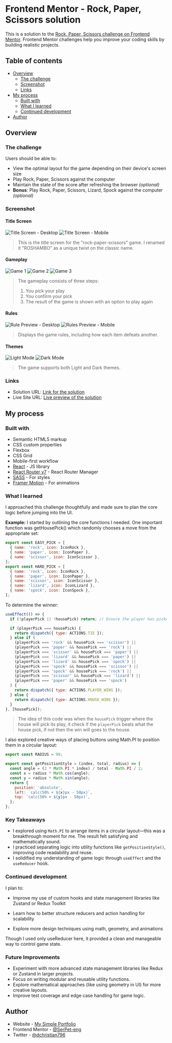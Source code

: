 # Frontend Mentor - Rock, Paper, Scissors solution

This is a solution to the [Rock, Paper, Scissors challenge on Frontend Mentor](https://www.frontendmentor.io/challenges/rock-paper-scissors-game-pTgwgvgH). Frontend Mentor challenges help you improve your coding skills by building realistic projects.

## Table of contents

- [Overview](#overview)
  - [The challenge](#the-challenge)
  - [Screenshot](#screenshot)
  - [Links](#links)
- [My process](#my-process)
  - [Built with](#built-with)
  - [What I learned](#what-i-learned)
  - [Continued development](#continued-development)
- [Author](#author)

## Overview

### The challenge

Users should be able to:

- View the optimal layout for the game depending on their device's screen size
- Play Rock, Paper, Scissors against the computer
- Maintain the state of the score after refreshing the browser _(optional)_
- **Bonus**: Play Rock, Paper, Scissors, Lizard, Spock against the computer _(optional)_

### Screenshot

#### Title Screen

![Title Screen - Desktop](./README_images/project-roshambo-desktop.webp)
![Title Screen - Mobile](./README_images/project-roshambo-mobile.webp)

> This is the title screen for the "rock-paper-scissors" game. I renamed it "ROSHAMBO" as a unique twist on the classic name.

#### Gameplay

![Game 1](./README_images/roshambo-play-1.webp)
![Game 2](./README_images/roshambo-play-2.webp)
![Game 3](./README_images/roshambo-play-3.webp)

> The gameplay consists of three steps:
>
> 1. You pick your play
> 2. You confirm your pick
> 3. The result of the game is shown with an option to play again

#### Rules

![Rule Preview - Desktop](./README_images/roshambo-rule-desktop.webp)
![Rules Preview - Mobile](./README_images/roshambo-rule-mobile.webp)

> Displays the game rules, including how each item defeats another.

#### Themes

![Light Mode](./README_images/roshambo-light-mode.webp)
![Dark Mode](./README_images/roshambo-dark-mode.webp)

> The game supports both Light and Dark themes.

### Links

- Solution URL: [Link for the solution](https://github.com/SerPet-eng/roshambo)
- Live Site URL: [Live preview of the solution](https://glittery-biscotti-2c3be7.netlify.app/)

## My process

### Built with

- Semantic HTML5 markup
- CSS custom properties
- Flexbox
- CSS Grid
- Mobile-first workflow
- [React](https://reactjs.org/) - JS library
- [React Router v7](https://reactrouter.com/) - React Router Manager
- [SASS](https://sass-lang.com/) - For styles
- [Framer Motion](https://motion.dev/) - For animations

### What I learned

I approached this challenge thoughtfully and made sure to plan the core logic before jumping into the UI.

**Example:** I started by outlining the core functions I needed. One important function was getHousePick() which randomly chooses a move from the appropriate set:

```js
export const EASY_PICK = [
  { name: 'rock', icon: IconRock },
  { name: 'paper', icon: IconPaper },
  { name: 'scissor', icon: IconScissor },
];
export const HARD_PICK = [
  { name: 'rock', icon: IconRock },
  { name: 'paper', icon: IconPaper },
  { name: 'scissor', icon: IconScissor },
  { name: 'lizard', icon: IconLizard },
  { name: 'spock', icon: IconSpock },
];
```

To determine the winner:

```jsx
useEffect(() => {
  if (!playerPick || !housePick) return; // Ensure the player has picked something before playing

  if (playerPick === housePick) {
    return dispatch({ type: ACTIONS.TIE });
  } else if (
    (playerPick === 'rock' && housePick === 'scissor') ||
    (playerPick === 'paper' && housePick === 'rock') ||
    (playerPick === 'scissor' && housePick === 'paper') ||
    (playerPick === 'lizard' && housePick === 'paper') ||
    (playerPick === 'lizard' && housePick === 'spock') ||
    (playerPick === 'spock' && housePick === 'scissor') ||
    (playerPick === 'spock' && housePick === 'rock') ||
    (playerPick === 'scissor' && housePick === 'lizard') ||
    (playerPick === 'paper' && housePick === 'spock')
  ) {
    return dispatch({ type: ACTIONS.PLAYER_WINS });
  } else {
    return dispatch({ type: ACTIONS.HOUSE_WINS });
  }
}, [housePick]);
```

> The idea of this code was when the `housePick` trigger where the house will pick its play, it check if the `playerPick` beats what the house pick, if not then the win will goes to the house.

I also explored creative ways of placing buttons using Math.PI to position them in a circular layout:

```js
export const RADIUS = 90;

export const getPositionStyle = (index, total, radius) => {
  const angle = (2 * Math.PI * index) / total - Math.PI / 2;
  const x = radius * Math.cos(angle);
  const y = radius * Math.sin(angle);
  return {
    position: 'absolute',
    left: `calc(50% + ${x}px - 50px)`,
    top: `calc(50% + ${y}px - 50px)`,
  };
};
```

### Key Takeaways

- I explored using `Math.PI` to arrange items in a circular layout—this was a breakthrough moment for me. The result felt satisfying and mathematically sound.
- I practiced separating logic into utility functions like `getPositionStyle()`, improving code readability and reuse.
- I solidified my understanding of game logic through `useEffect` and the `useReducer` hook.

### Continued development

I plan to:

- Improve my use of custom hooks and state management libraries like Zustand or Redux Toolkit

- Learn how to better structure reducers and action handling for scalability

- Explore more design techniques using math, geometry, and animations

Though I used only useReducer here, it provided a clean and manageable way to control game state.

### Future Improvements

- Experiment with more advanced state management libraries like Redux or Zustand in larger projects.
- Focus on writing modular and reusable utility functions.
- Explore mathematical approaches (like using geometry in UI) for more creative layouts.
- Improve test coverage and edge case handling for game logic.

## Author

- Website - [My Simple Portfolio](https://my-portfolio-christian-dg.netlify.app/)
- Frontend Mentor - [@SerPet-eng](https://www.frontendmentor.io/profile/SerPet-eng)
- Twitter - [@dchristian796](https://x.com/dchristian796)
